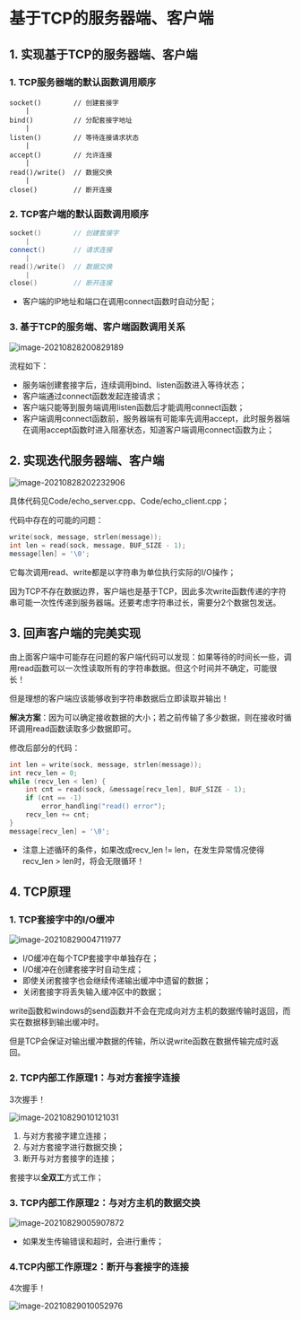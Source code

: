 # 基于TCP的服务器端、客户端

## 1. 实现基于TCP的服务器端、客户端

### 1. TCP服务器端的默认函数调用顺序

```
socket()  		// 创建套接字
	|
bind()			// 分配套接字地址
	|
listen()		// 等待连接请求状态
	|
accept() 		// 允许连接
	|
read()/write()	// 数据交换
	|
close()			// 断开连接
```

### 2. TCP客户端的默认函数调用顺序

```c++
socket()  		// 创建套接字
	|
connect()		// 请求连接
	|
read()/write()	// 数据交换
	|
close()			// 断开连接
```

* 客户端的IP地址和端口在调用connect函数时自动分配；

### 3. 基于TCP的服务端、客户端函数调用关系

![image-20210828200829189](https://cdn.jsdelivr.net/gh/hewei-nju/PictureBed@main/img/image-20210828200829189.png)

流程如下：

* 服务端创建套接字后，连续调用bind、listen函数进入等待状态；
* 客户端通过connect函数发起连接请求；
* 客户端只能等到服务端调用listen函数后才能调用connect函数；
* 客户端调用connect函数前，服务器端有可能率先调用accept，此时服务器端在调用accept函数时进入阻塞状态，知道客户端调用connect函数为止；

## 2. 实现迭代服务器端、客户端

![image-20210828202232906](https://cdn.jsdelivr.net/gh/hewei-nju/PictureBed@main/img/image-20210828202232906.png)

具体代码见Code/echo_server.cpp、Code/echo_client.cpp；

代码中存在的可能的问题：

```c++
write(sock, message, strlen(message));
int len = read(sock, message, BUF_SIZE - 1);
message[len] = '\0';
```

它每次调用read、write都是以字符串为单位执行实际的I/O操作；

因为TCP不存在数据边界，客户端也是基于TCP，因此多次write函数传递的字符串可能一次性传递到服务器端。还要考虑字符串过长，需要分2个数据包发送。

## 3. 回声客户端的完美实现

由上面客户端中可能存在问题的客户端代码可以发现：如果等待的时间长一些，调用read函数可以一次性读取所有的字符串数据。但这个时间并不确定，可能很长！

但是理想的客户端应该能够收到字符串数据后立即读取并输出！

**解决方案**：因为可以确定接收数据的大小；若之前传输了多少数据，则在接收时循环调用read函数读取多少数据即可。

修改后部分的代码：

```c++
int len = write(sock, message, strlen(message));
int recv_len = 0;
while (recv_len < len) {
    int cnt = read(sock, &message[recv_len], BUF_SIZE - 1);
    if (cnt == -1)
        error_handling("read() error");
    recv_len += cnt;
}
message[recv_len] = '\0';
```

* 注意上述循环的条件，如果改成recv_len != len，在发生异常情况使得recv_len > len时，将会无限循环！

## 4. TCP原理

### 1. TCP套接字中的I/O缓冲

![image-20210829004711977](https://cdn.jsdelivr.net/gh/hewei-nju/PictureBed@main/img/image-20210829004711977.png)

* I/O缓冲在每个TCP套接字中单独存在；
* I/O缓冲在创建套接字时自动生成；
* 即使关闭套接字也会继续传递输出缓冲中遗留的数据；
* 关闭套接字将丢失输入缓冲区中的数据；

write函数和windows的send函数并不会在完成向对方主机的数据传输时返回，而实在数据移到输出缓冲时。

但是TCP会保证对输出缓冲数据的传输，所以说write函数在数据传输完成时返回。

### 2. TCP内部工作原理1：与对方套接字连接

3次握手！

![image-20210829010121031](https://cdn.jsdelivr.net/gh/hewei-nju/PictureBed@main/img/image-20210829010121031.png)

1. 与对方套接字建立连接；
2. 与对方套接字进行数据交换；
3. 断开与对方套接字的连接；

套接字以**全双工**方式工作；

### 3. TCP内部工作原理2：与对方主机的数据交换

![image-20210829005907872](https://cdn.jsdelivr.net/gh/hewei-nju/PictureBed@main/img/image-20210829005907872.png)

* 如果发生传输错误和超时，会进行重传；

### 4.TCP内部工作原理2：断开与套接字的连接

4次握手！

![image-20210829010052976](https://cdn.jsdelivr.net/gh/hewei-nju/PictureBed@main/img/image-20210829010052976.png)
